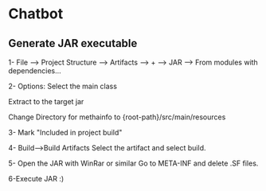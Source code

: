 # Chatbot

## Generate JAR executable

1- File --> Project Structure --> Artifacts --> + --> JAR --> From modules with dependencies...


2-  Options:
Select the main class

Extract to the target jar

Change Directory for methainfo to {root-path}/src/main/resources


3- Mark "Included in project build"


4- Build-->Build Artifacts
  Select the artifact and select build.
  
  
5- Open the JAR with WinRar or similar
    Go to META-INF and delete .SF files.
    
    
6-Execute JAR :)
